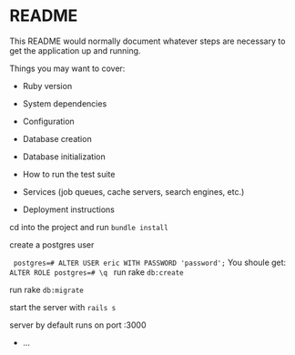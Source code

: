 # README

This README would normally document whatever steps are necessary to get the
application up and running.

Things you may want to cover:

* Ruby version

* System dependencies

* Configuration

* Database creation

* Database initialization

* How to run the test suite

* Services (job queues, cache servers, search engines, etc.)

* Deployment instructions

cd into the project and run `bundle install`

create a postgres user

`
postgres=# ALTER USER eric WITH PASSWORD 'password';`
You shoule get:
`ALTER ROLE
postgres=# \q
`
run rake `db:create`

run rake `db:migrate`

start the server with `rails s` 

server by default runs on port :3000

* ...
